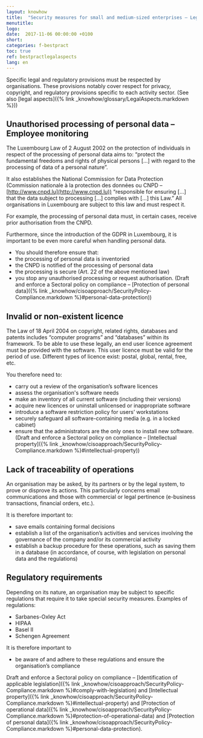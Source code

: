 ```yaml
---
layout: knowhow
title:  "Security measures for small and medium-sized enterprises – Legal aspects"
menutitle:
logo:
date:  2017-11-06 00:00:00 +0100
short:
categories: f-bestpract
toc: true
ref: bestpractlegalaspects
lang: en
---
```

Specific legal and regulatory provisions must be respected by organisations. These provisions notably cover respect for privacy, copyright, and regulatory provisions specific to each activity sector. (See also [legal aspects]({% link _knowhow/glossary/LegalAspects.markdown %}))

## Unauthorised processing of personal data – Employee monitoring
The Luxembourg Law of 2 August 2002 on the protection of individuals in respect of the processing of personal data aims to: “protect the fundamental freedoms and rights of physical persons [...] with regard to the processing of data of a personal nature”.

It also establishes the National Commission for Data Protection (Commission nationale à la protection des données ou CNPD – [http://www.cnpd.lu](http://www.cnpd.lu)) “responsible for ensuring [...] that the data subject to processing [...] complies with [...] this Law.” All organisations in Luxembourg are subject to this law and must respect it.

For example, the processing of personal data must, in certain cases, receive prior authorisation from the CNPD.

Furthermore, since the introduction of the GDPR in Luxembourg, it is important to be even more careful when handling personal data.

* You should therefore ensure that:
* the processing of personal data is inventoried
* the CNPD is notified of the processing of personal data
* the processing is secure (Art. 22 of the above mentioned law)
* you stop any unauthorised processing or request authorisation. (Draft and enforce a Sectoral policy on compliance – [Protection of personal data]({% link _knowhow/cisoapproach/SecurityPolicy-Compliance.markdown %}#personal-data-protection))

## Invalid or non-existent licence
The Law of 18 April 2004 on copyright, related rights, databases and patents includes “computer programs” and “databases” within its framework. To be able to use these legally, an end user licence agreement must be provided with the software. This user licence must be valid for the period of use. Different types of licence exist: postal, global, rental, free, etc.

You therefore need to:

* carry out a review of the organisation’s software licences
* assess the organisation's software needs
* make an inventory of all current software (including their versions)
* acquire new licences or uninstall unlicensed or inappropriate software
* introduce a software restriction policy for users’ workstations
* securely safeguard all software-containing media (e.g. in a locked cabinet)
* ensure that the administrators are the only ones to install new software. (Draft and enforce a Sectoral policy on compliance – [Intellectual property]({% link _knowhow/cisoapproach/SecurityPolicy-Compliance.markdown %}#intellectual-property))

## Lack of traceability of operations
An organisation may be asked, by its partners or by the legal system, to prove or disprove its actions. This particularly concerns email communications and those with commercial or legal pertinence (e-business transactions, financial orders, etc.).

It is therefore important to:

* save emails containing formal decisions
* establish a list of the organisation’s activities and services involving the governance of the company and/or its commercial activity
* establish a backup procedure for these operations, such as saving them in a database (in accordance, of course, with legislation on personal data and the regulations)

## Regulatory requirements
Depending on its nature, an organisation may be subject to specific regulations that require it to take special security measures. Examples of regulations:

* Sarbanes-Oxley Act
* HIPAA
* Basel II
* Schengen Agreement

It is therefore important to

* be aware of and adhere to these regulations and ensure the organisation’s compliance

Draft and enforce a Sectoral policy on compliance – [Identification of applicable legislation]({% link _knowhow/cisoapproach/SecurityPolicy-Compliance.markdown %}#comply-with-legislation) and [Intellectual property]({% link _knowhow/cisoapproach/SecurityPolicy-Compliance.markdown %}#intellectual-property) and [Protection of operational data]({% link _knowhow/cisoapproach/SecurityPolicy-Compliance.markdown %}#protection-of-operational-data) and [Protection of personal data]({% link _knowhow/cisoapproach/SecurityPolicy-Compliance.markdown %}#personal-data-protection).
